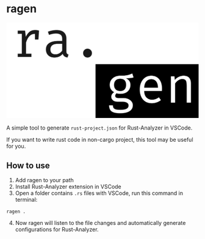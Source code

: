 # ragen

![logo](logo.jpg)

A simple tool to generate `rust-project.json` for Rust-Analyzer in VSCode.

If you want to write rust code in non-cargo project, this tool may be useful for you.

## How to use

1. Add ragen to your path  
2. Install Rust-Analyzer extension in VSCode  
3. Open a folder contains `.rs` files with VSCode, run this command in terminal:  

```
ragen .
```

4. Now ragen will listen to the file changes and automatically generate configurations for Rust-Analyzer.